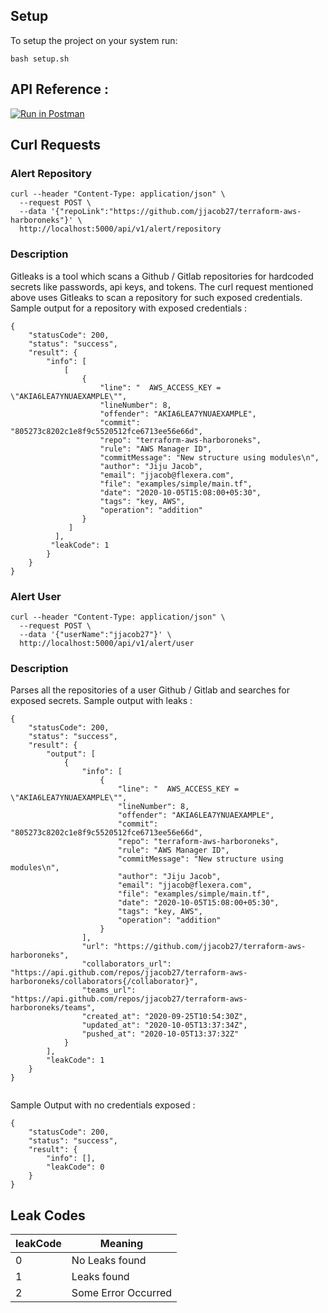 ## Setup

To setup the project on your system run:

```
bash setup.sh
```

## API Reference :

[![Run in Postman](https://run.pstmn.io/button.svg)](https://www.getpostman.com/collections/4f06dcb47916a7495bc1)

## Curl Requests

### Alert Repository

```
curl --header "Content-Type: application/json" \
  --request POST \
  --data '{"repoLink":"https://github.com/jjacob27/terraform-aws-harboroneks"}' \
  http://localhost:5000/api/v1/alert/repository

```

### Description

Gitleaks is a tool which scans a Github / Gitlab repositories for hardcoded secrets like passwords, api keys, and tokens. The curl request mentioned above uses Gitleaks to scan a repository for such exposed credentials. Sample output for a repository with exposed credentials :

```
{
    "statusCode": 200,
    "status": "success",
    "result": {
        "info": [
            [
                {
                    "line": "  AWS_ACCESS_KEY = \"AKIA6LEA7YNUAEXAMPLE\"",
                    "lineNumber": 8,
                    "offender": "AKIA6LEA7YNUAEXAMPLE",
                    "commit": "805273c8202c1e8f9c5520512fce6713ee56e66d",
                    "repo": "terraform-aws-harboroneks",
                    "rule": "AWS Manager ID",
                    "commitMessage": "New structure using modules\n",
                    "author": "Jiju Jacob",
                    "email": "jjacob@flexera.com",
                    "file": "examples/simple/main.tf",
                    "date": "2020-10-05T15:08:00+05:30",
                    "tags": "key, AWS",
                    "operation": "addition"
                }
             ]
          ],
         "leakCode": 1
        }
    }
}

```

### Alert User

```
curl --header "Content-Type: application/json" \
  --request POST \
  --data '{"userName":"jjacob27"}' \
  http://localhost:5000/api/v1/alert/user

```

### Description

Parses all the repositories of a user Github / Gitlab and searches for exposed secrets. Sample output with leaks :

```
{
    "statusCode": 200,
    "status": "success",
    "result": {
        "output": [
            {
                "info": [
                    {
                        "line": "  AWS_ACCESS_KEY = \"AKIA6LEA7YNUAEXAMPLE\"",
                        "lineNumber": 8,
                        "offender": "AKIA6LEA7YNUAEXAMPLE",
                        "commit": "805273c8202c1e8f9c5520512fce6713ee56e66d",
                        "repo": "terraform-aws-harboroneks",
                        "rule": "AWS Manager ID",
                        "commitMessage": "New structure using modules\n",
                        "author": "Jiju Jacob",
                        "email": "jjacob@flexera.com",
                        "file": "examples/simple/main.tf",
                        "date": "2020-10-05T15:08:00+05:30",
                        "tags": "key, AWS",
                        "operation": "addition"
                    }
                ],
                "url": "https://github.com/jjacob27/terraform-aws-harboroneks",
                "collaborators_url": "https://api.github.com/repos/jjacob27/terraform-aws-harboroneks/collaborators{/collaborator}",
                "teams_url": "https://api.github.com/repos/jjacob27/terraform-aws-harboroneks/teams",
                "created_at": "2020-09-25T10:54:30Z",
                "updated_at": "2020-10-05T13:37:34Z",
                "pushed_at": "2020-10-05T13:37:32Z"
            }
        ],
        "leakCode": 1
    }
}


```

Sample Output with no credentials exposed :

```
{
    "statusCode": 200,
    "status": "success",
    "result": {
        "info": [],
        "leakCode": 0
    }
}

```

## Leak Codes

| leakCode | Meaning             |
| -------- | ------------------- |
| 0        | No Leaks found      |
| 1        | Leaks found         |
| 2        | Some Error Occurred |
